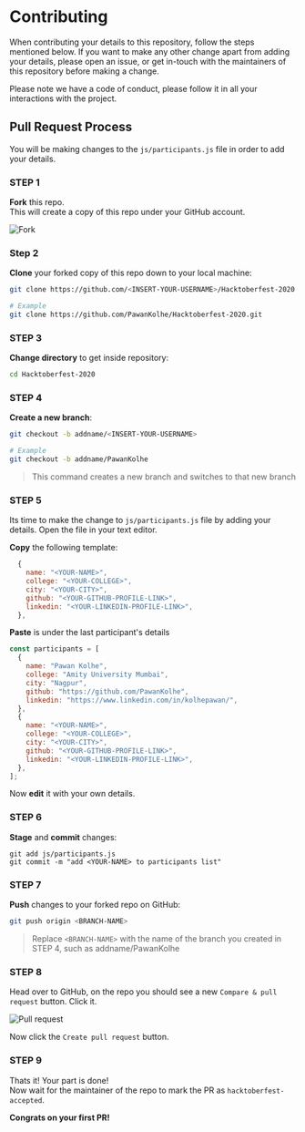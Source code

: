 # Contributing

When contributing your details to this repository, follow the steps mentioned below. If you want to make any other change apart from adding your details, please open an issue, or get in-touch with the maintainers of this repository before making a change.

Please note we have a code of conduct, please follow it in all your interactions with the project.

## Pull Request Process

You will be making changes to the `js/participants.js` file in order to add your details.

### STEP 1

**Fork** this repo.  
This will create a copy of this repo under your GitHub account.

![Fork](https://i.ibb.co/sVL4GR0/image.png)

### Step 2

**Clone** your forked copy of this repo down to your local machine:
```bash
git clone https://github.com/<INSERT-YOUR-USERNAME>/Hacktoberfest-2020.git

# Example
git clone https://github.com/PawanKolhe/Hacktoberfest-2020.git
```

### STEP 3

**Change directory** to get inside repository:
```bash
cd Hacktoberfest-2020
```

### STEP 4

**Create a new branch**:
```bash
git checkout -b addname/<INSERT-YOUR-USERNAME>

# Example
git checkout -b addname/PawanKolhe
```
> This command creates a new branch and switches to that new branch

### STEP 5

Its time to make the change to `js/participants.js` file by adding your details. Open the file in your text editor.

**Copy** the following template:
```javascript
  {
    name: "<YOUR-NAME>",
    college: "<YOUR-COLLEGE>",
    city: "<YOUR-CITY>",
    github: "<YOUR-GITHUB-PROFILE-LINK>",
    linkedin: "<YOUR-LINKEDIN-PROFILE-LINK>",
  },
```

**Paste** is under the last participant's details
```javascript
const participants = [
  {
    name: "Pawan Kolhe",
    college: "Amity University Mumbai",
    city: "Nagpur",
    github: "https://github.com/PawanKolhe",
    linkedin: "https://www.linkedin.com/in/kolhepawan/",
  },
  {
    name: "<YOUR-NAME>",
    college: "<YOUR-COLLEGE>",
    city: "<YOUR-CITY>",
    github: "<YOUR-GITHUB-PROFILE-LINK>",
    linkedin: "<YOUR-LINKEDIN-PROFILE-LINK>",
  },
];
```

Now **edit** it with your own details.

### STEP 6

**Stage** and **commit** changes:
```
git add js/participants.js
git commit -m "add <YOUR-NAME> to participants list"
```

### STEP 7

**Push** changes to your forked repo on GitHub:
```bash
git push origin <BRANCH-NAME>
```

> Replace `<BRANCH-NAME>` with the name of the branch you created in STEP 4, such as addname/PawanKolhe

### STEP 8

Head over to GitHub, on the repo you should see a new `Compare & pull request` button. Click it.

![Pull request](https://i.ibb.co/3NT428b/7yscx.png)

Now click the `Create pull request` button.

### STEP 9

Thats it! Your part is done!  
Now wait for the maintainer of the repo to mark the PR as `hacktoberfest-accepted`.

**Congrats on your first PR!**
